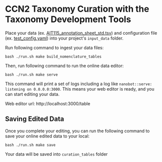 # CCN2 Taxonomy Curation with the Taxonomy Development Tools

Place your data (ex. [AIT115_annotation_sheet_std.tsv](https://github.com/brain-bican/taxonomy-development-tools/blob/nanobot_rs/examples/human_m1/AIT115_annotation_sheet_std.tsv)) and configuration file (ex. [test_config.yaml](https://github.com/brain-bican/taxonomy-development-tools/blob/nanobot_rs/examples/human_m1/test_config.yaml)) into your project's `input_data` folder.  

Run following command to ingest your data files:
```
bash ./run.sh make build_nomenclature_tables
```

Then, run following command to run the online data editor:

```
bash ./run.sh make serve
```

This command will print a set of logs including a log like `nanobot::serve: listening on 0.0.0.0:3000`. This means your web editor is ready, and you can start editing your data.

Web editor url: http://localhost:3000/table


## Saving Edited Data

Once you complete your editing, you can run the following command to save your online edited data to your local: 

```
bash ./run.sh make save
```

Your data will be saved into `curation_tables` folder